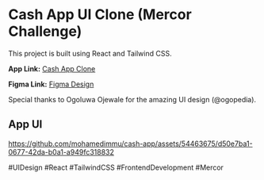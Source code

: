 # Cash App UI Clone (Mercor Challenge)

This project is built using React and Tailwind CSS.

**App Link:** [Cash App Clone](https://cash-app-six.vercel.app)

**Figma Link:** [Figma Design](https://www.figma.com/file/gLwopVwiIg6xjr070G3JhE/Mercor-Frontend-Project?type=design&node-id=13%3A19&mode=dev)

Special thanks to Ogoluwa Ojewale for the amazing UI design (@ogopedia).

## App UI
https://github.com/mohamedimmu/cash-app/assets/54463675/d50e7ba1-0677-42da-b0a1-a949fc318832




#UIDesign #React #TailwindCSS #FrontendDevelopment #Mercor
